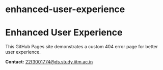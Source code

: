 # enhanced-user-experience
# Enhanced User Experience

This GitHub Pages site demonstrates a custom 404 error page for better user experience.

**Contact:** <!--email_off-->22f3001774@ds.study.iitm.ac.in<!--/email_off-->
